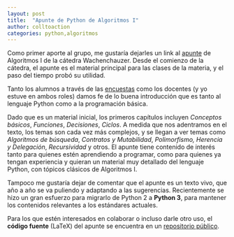 ```yaml
---
layout: post
title:  "Apunte de Python de Algoritmos I"
author: colltoaction
categories: python,algoritmos
---
```

Como primer aporte al grupo, me gustaría dejarles un link al [apunte][apunte-pdf]
de Algoritmos I de la cátedra Wachenchauzer. Desde el comienzo de la cátedra, el apunte
es el material principal para las clases de la materia, y el paso del tiempo probó
su utilidad.

Tanto los alumnos a través de las [encuestas][encuestas] como los docentes (y yo
estuve en ambos roles) damos fe de lo buena introducción que es tanto al lenguaje Python
como a la programación básica.

Dado que es un material inicial, los primeros capítulos incluyen *Conceptos básicos*,
*Funciones*, *Decisiones*, *Ciclos*. A medida que nos adentramos en el texto, los temas
son cada vez más complejos, y se llegan a ver temas como *Algoritmos de búsqueda*,
*Contratos y Mutabilidad*, *Polimorfismo, Herencia y Delegación*, *Recursividad* y otros.
El apunte tiene contenido de interés tanto para quienes estén aprendiendo a programar,
como para quienes ya tengan experiencia y quieran un material muy detallado del lenguaje
Python, con tópicos clásicos de Algoritmos I.

Tampoco me gustaría dejar de comentar que el apunte es un texto vivo, que año a año se
va puliendo y adaptando a las sugerencias. Recientemente se hizo un gran esfuerzo para
migrarlo de Python 2 a **Python 3**, para mantener los contenidos relevantes a los estándares
actuales.

Para los que estén interesados en colaborar o incluso darle otro uso, el **código fuente**
(LaTeX) del apunte se encuentra en un [repositorio público][apunte-repo].

[encuestas]: http://www.algoritmos7540-rw.tk/encuestas
[apunte-pdf]: https://drive.google.com/file/d/0B5YeA72NbAFYTHhhWVc0TlVWUDg/view?usp=sharing
[apunte-repo]: https://bitbucket.org/fiuba7540/fiuba.algoritmos.apunte
